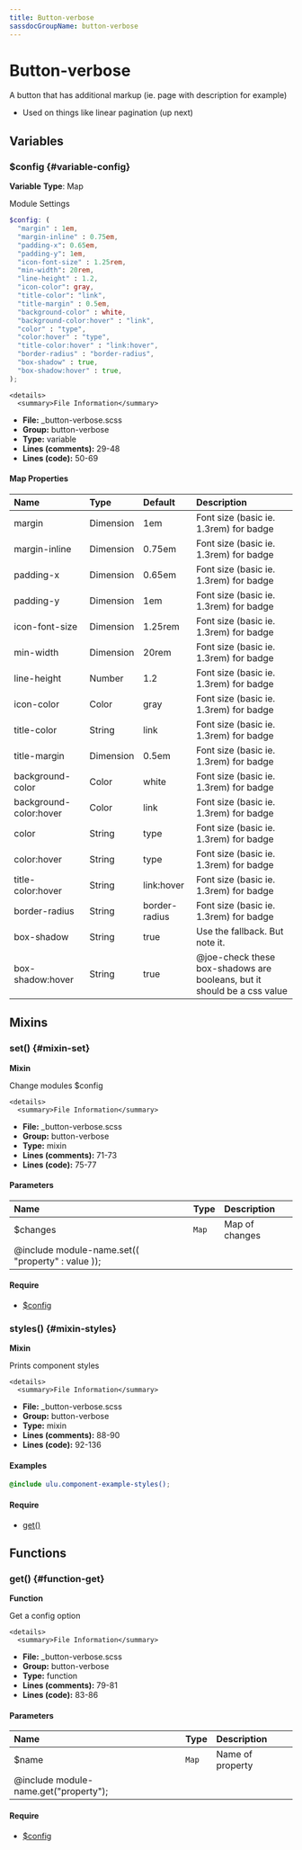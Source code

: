 ```yaml
---
title: Button-verbose
sassdocGroupName: button-verbose
---
```



# Button-verbose

A button that has additional markup (ie. page with description for example)
- Used on things like linear pagination (up next)



## Variables




<div class="sassdoc-item-header">

###  $config {#variable-config}

  <div class="sassdoc-item-header__labels">
    <span class="tag tag--primary"><strong>Variable</strong></span> <span class="tag"><strong>Type</strong>: Map</span>
  </div>

</div>

  

Module Settings
    
    

``` scss
$config: (
  "margin" : 1em,
  "margin-inline" : 0.75em,
  "padding-x": 0.65em,
  "padding-y": 1em,
  "icon-font-size" : 1.25rem,
  "min-width": 20rem,
  "line-height" : 1.2,
  "icon-color": gray,
  "title-color": "link",
  "title-margin" : 0.5em,
  "background-color" : white,
  "background-color:hover" : "link",
  "color" : "type",
  "color:hover" : "type",
  "title-color:hover" : "link:hover",
  "border-radius" : "border-radius",
  "box-shadow" : true,
  "box-shadow:hover" : true,
);
```
  

    <details>
      <summary>File Information</summary>
- **File:** _button-verbose.scss
- **Group:** button-verbose
- **Type:** variable
- **Lines (comments):** 29-48
- **Lines (code):** 50-69
    </details>
    

#### Map Properties


|Name|Type|Default|Description|
|:--|:--|:--|:--|
|margin|Dimension|1em|Font size (basic ie. 1.3rem) for badge|
|margin-inline|Dimension|0.75em|Font size (basic ie. 1.3rem) for badge|
|padding-x|Dimension|0.65em|Font size (basic ie. 1.3rem) for badge|
|padding-y|Dimension|1em|Font size (basic ie. 1.3rem) for badge|
|icon-font-size|Dimension|1.25rem|Font size (basic ie. 1.3rem) for badge|
|min-width|Dimension|20rem|Font size (basic ie. 1.3rem) for badge|
|line-height|Number|1.2|Font size (basic ie. 1.3rem) for badge|
|icon-color|Color|gray|Font size (basic ie. 1.3rem) for badge|
|title-color|String|link|Font size (basic ie. 1.3rem) for badge|
|title-margin|Dimension|0.5em|Font size (basic ie. 1.3rem) for badge|
|background-color|Color|white|Font size (basic ie. 1.3rem) for badge|
|background-color:hover|Color|link|Font size (basic ie. 1.3rem) for badge|
|color|String|type|Font size (basic ie. 1.3rem) for badge|
|color:hover|String|type|Font size (basic ie. 1.3rem) for badge|
|title-color:hover|String|link:hover|Font size (basic ie. 1.3rem) for badge|
|border-radius|String|border-radius|Font size (basic ie. 1.3rem) for badge|
|box-shadow|String|true|Use the fallback. But note it.|
|box-shadow:hover|String|true|@joe-check these box-shadows are booleans, but it should be a css value|

    
  

## Mixins




<div class="sassdoc-item-header">

###  set() {#mixin-set}

  <div class="sassdoc-item-header__labels">
    <span class="tag tag--primary"><strong>Mixin</strong></span>
  </div>

</div>

  

Change modules $config
    
    

    <details>
      <summary>File Information</summary>
- **File:** _button-verbose.scss
- **Group:** button-verbose
- **Type:** mixin
- **Lines (comments):** 71-73
- **Lines (code):** 75-77
    </details>
    

#### Parameters


|Name|Type|Description|
|:--|:--|:--|
|$changes|`Map`|Map of changes
  @include module-name.set(( "property" : value ));|

    

#### Require

- [$config](/sass/components/accordion/#variable-config)
  


<div class="sassdoc-item-header">

###  styles() {#mixin-styles}

  <div class="sassdoc-item-header__labels">
    <span class="tag tag--primary"><strong>Mixin</strong></span>
  </div>

</div>

  

Prints component styles
    
    

    <details>
      <summary>File Information</summary>
- **File:** _button-verbose.scss
- **Group:** button-verbose
- **Type:** mixin
- **Lines (comments):** 88-90
- **Lines (code):** 92-136
    </details>
    

#### Examples

      


``` scss
@include ulu.component-example-styles();
```
  

      

#### Require

- [get()](/sass/components/accordion/#function-get)
  
  

## Functions




<div class="sassdoc-item-header">

###  get() {#function-get}

  <div class="sassdoc-item-header__labels">
    <span class="tag tag--primary"><strong>Function</strong></span>
  </div>

</div>

  

Get a config option
    
    

    <details>
      <summary>File Information</summary>
- **File:** _button-verbose.scss
- **Group:** button-verbose
- **Type:** function
- **Lines (comments):** 79-81
- **Lines (code):** 83-86
    </details>
    

#### Parameters


|Name|Type|Description|
|:--|:--|:--|
|$name|`Map`|Name of property
  @include module-name.get("property");|

    

#### Require

- [$config](/sass/components/accordion/#variable-config)
  
  
  